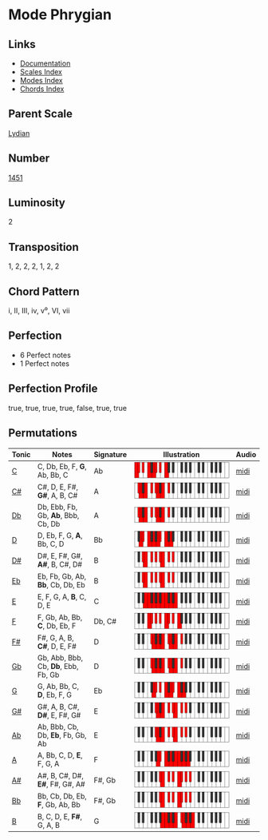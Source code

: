 # Mode Phrygian

## Links

- [Documentation](README.md)
- [Scales Index](Scales.md)
- [Modes Index](Modes.md)
- [Chords Index](Chords.md)

## Parent Scale

[Lydian](ScaleLydian.md)

## Number

[1451](https://ianring.com/musictheory/scales/1451)

## Luminosity

2

## Transposition

1, 2, 2, 2, 1, 2, 2

## Chord Pattern

i, II, III, iv, v⁰, VI, vii

## Perfection

- 6 Perfect notes
- 1 Perfect notes

## Perfection Profile

true, true, true, true, false, true, true

## Permutations

| Tonic | Notes | Signature | Illustration | Audio |
|-------|-------|-----------|--------------|-------|
| [C](ModeCNaturalPhrygian.md) | C, Db, Eb, F, **G**, Ab, Bb, C | Ab | ![CNaturalPhrygian](ModeCNaturalPhrygian.png) | [midi](https://github.com/edipermadi/music/blob/main/docs/ModeCNaturalPhrygian.mid?raw=true) |
| [C#](ModeCSharpPhrygian.md) | C#, D, E, F#, **G#**, A, B, C# | A | ![CSharpPhrygian](ModeCSharpPhrygian.png) | [midi](https://github.com/edipermadi/music/blob/main/docs/ModeCSharpPhrygian.mid?raw=true) |
| [Db](ModeDFlatPhrygian.md) | Db, Ebb, Fb, Gb, **Ab**, Bbb, Cb, Db | A | ![DFlatPhrygian](ModeDFlatPhrygian.png) | [midi](https://github.com/edipermadi/music/blob/main/docs/ModeDFlatPhrygian.mid?raw=true) |
| [D](ModeDNaturalPhrygian.md) | D, Eb, F, G, **A**, Bb, C, D | Bb | ![DNaturalPhrygian](ModeDNaturalPhrygian.png) | [midi](https://github.com/edipermadi/music/blob/main/docs/ModeDNaturalPhrygian.mid?raw=true) |
| [D#](ModeDSharpPhrygian.md) | D#, E, F#, G#, **A#**, B, C#, D# | B | ![DSharpPhrygian](ModeDSharpPhrygian.png) | [midi](https://github.com/edipermadi/music/blob/main/docs/ModeDSharpPhrygian.mid?raw=true) |
| [Eb](ModeEFlatPhrygian.md) | Eb, Fb, Gb, Ab, **Bb**, Cb, Db, Eb | B | ![EFlatPhrygian](ModeEFlatPhrygian.png) | [midi](https://github.com/edipermadi/music/blob/main/docs/ModeEFlatPhrygian.mid?raw=true) |
| [E](ModeENaturalPhrygian.md) | E, F, G, A, **B**, C, D, E | C | ![ENaturalPhrygian](ModeENaturalPhrygian.png) | [midi](https://github.com/edipermadi/music/blob/main/docs/ModeENaturalPhrygian.mid?raw=true) |
| [F](ModeFNaturalPhrygian.md) | F, Gb, Ab, Bb, **C**, Db, Eb, F | Db, C# | ![FNaturalPhrygian](ModeFNaturalPhrygian.png) | [midi](https://github.com/edipermadi/music/blob/main/docs/ModeFNaturalPhrygian.mid?raw=true) |
| [F#](ModeFSharpPhrygian.md) | F#, G, A, B, **C#**, D, E, F# | D | ![FSharpPhrygian](ModeFSharpPhrygian.png) | [midi](https://github.com/edipermadi/music/blob/main/docs/ModeFSharpPhrygian.mid?raw=true) |
| [Gb](ModeGFlatPhrygian.md) | Gb, Abb, Bbb, Cb, **Db**, Ebb, Fb, Gb | D | ![GFlatPhrygian](ModeGFlatPhrygian.png) | [midi](https://github.com/edipermadi/music/blob/main/docs/ModeGFlatPhrygian.mid?raw=true) |
| [G](ModeGNaturalPhrygian.md) | G, Ab, Bb, C, **D**, Eb, F, G | Eb | ![GNaturalPhrygian](ModeGNaturalPhrygian.png) | [midi](https://github.com/edipermadi/music/blob/main/docs/ModeGNaturalPhrygian.mid?raw=true) |
| [G#](ModeGSharpPhrygian.md) | G#, A, B, C#, **D#**, E, F#, G# | E | ![GSharpPhrygian](ModeGSharpPhrygian.png) | [midi](https://github.com/edipermadi/music/blob/main/docs/ModeGSharpPhrygian.mid?raw=true) |
| [Ab](ModeAFlatPhrygian.md) | Ab, Bbb, Cb, Db, **Eb**, Fb, Gb, Ab | E | ![AFlatPhrygian](ModeAFlatPhrygian.png) | [midi](https://github.com/edipermadi/music/blob/main/docs/ModeAFlatPhrygian.mid?raw=true) |
| [A](ModeANaturalPhrygian.md) | A, Bb, C, D, **E**, F, G, A | F | ![ANaturalPhrygian](ModeANaturalPhrygian.png) | [midi](https://github.com/edipermadi/music/blob/main/docs/ModeANaturalPhrygian.mid?raw=true) |
| [A#](ModeASharpPhrygian.md) | A#, B, C#, D#, **E#**, F#, G#, A# | F#, Gb | ![ASharpPhrygian](ModeASharpPhrygian.png) | [midi](https://github.com/edipermadi/music/blob/main/docs/ModeASharpPhrygian.mid?raw=true) |
| [Bb](ModeBFlatPhrygian.md) | Bb, Cb, Db, Eb, **F**, Gb, Ab, Bb | F#, Gb | ![BFlatPhrygian](ModeBFlatPhrygian.png) | [midi](https://github.com/edipermadi/music/blob/main/docs/ModeBFlatPhrygian.mid?raw=true) |
| [B](ModeBNaturalPhrygian.md) | B, C, D, E, **F#**, G, A, B | G | ![BNaturalPhrygian](ModeBNaturalPhrygian.png) | [midi](https://github.com/edipermadi/music/blob/main/docs/ModeBNaturalPhrygian.mid?raw=true) |
